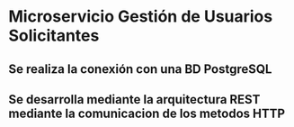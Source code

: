 # Microservicio Gestión de Usuarios Solicitantes

## Se realiza la conexión con una BD PostgreSQL

## Se desarrolla mediante la arquitectura REST mediante la comunicacion de los metodos HTTP